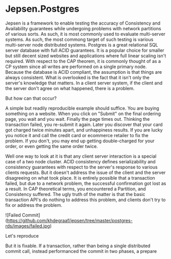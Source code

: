 # Jepsen.Postgres

Jepsen is a framework to enable testing the accuracy of Consistency and Availability guarantees while undergoing
problems with network partitions of various sorts.  As such, it is most commonly used to evaluate multi-server
systems.  As such, the most commong target of such testing is various multi-server node distributed systems.
Postgres is a great relational SQL server database with full ACID guarantees.  It is a popular choice for smaller
but still decent sized websites and applications where full linear scaling isn't required.  With respect to
the CAP theorem, it is commonly thought of as a CP system since all writes are performed on a single primary
node.  Because the database is ACID compliant, the assumption is that things are always consistent.  What is
overlooked is the fact that it isn't only the server's knowledge that matters.  In a client server system, if
the client and the server don't agree on what happened, there is a problem.

But how can that occur?

A simple but readily reproducible example should suffice.  You are buying something on a website.
When you click on "Submit" on the final ordering page, you wait and you wait.  Finally the page times
out.  Thinking the transaction failed, you re-submit it again.  Later you discover that your card got 
charged twice minutes apart, and unhappiness results.  If you are lucky you notice it and call the credit
card or ecommerce retailer to fix the problem.  If you don't, you may end up getting double-charged for
your order, or even getting the same order twice.  

Well one way to look at it is that any client server interaction is a special case of a two node
cluster.  ACID consistency defines serializability and consistency guarantees with respect to the
server's response to various clients requests.  But it doesn't address the issue of the client and
the server disagreeing on what took place.  It is entirely possible that a transaction failed, but due
to a network problem, the successful confirmation got lost as a result.
In CAP theoretical terms, you encountered a Partition, and Consistency suffered.  The ugly truth of the matter
is that the basic transaction API's do nothing to address this problem, and clients don't try to fix or
address the problem.
 
 ![Failed Commit]
 (https://github.com/khdegraaf/jepsen/tree/master/postgres-rds/images/failed.jpg)
 
Let's reproduce  

But it is fixable.  If a transaction, rather than being a single distributed commit call, instead
performanced the commit in two phases, a prepare

## 
